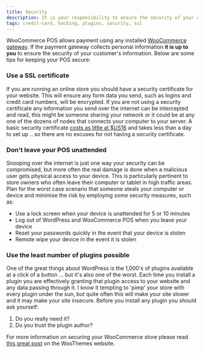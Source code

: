 ```yaml
---
title: Security
description: It is your responsibility to ensure the security of your customer's information
tags: credit-card, hacking, plugins, security, ssl
---
```


WooCommerce POS allows payment using any installed [WooCommerce gateway](http://www.woothemes.com/product-category/woocommerce-extensions/payment-gateways/). If the payment gateway collects personal information **it is up to you** to ensure the security of your customer's information. Below are some tips for keeping your POS secure:

### Use a SSL certificate

If you are running an online store you should have a security certificate for your website. This will ensure any form data you send, such as logins and credit card numbers, will be encrypted. If you are not using a security certificate any information you send over the internet can be intercepted and read, this might be someone sharing your network or it could be at any one of the dozens of nodes that connects your computer to your server. A basic security certificate [costs as little at $US16](https://www.servertastic.com/rapidssl/) and takes less than a day to set up .. so there are no excuses for not having a security certificate.

### Don't leave your POS unattended

Snooping over the internet is just one way your security can be compromised, but more often the real damage is done when a malicious user gets physical access to your device. This is particularly pertinent to store owners who often leave their computer or tablet in high traffic areas. Plan for the worst case scenario that someone steals your computer or device and minimise the risk by employing some security measures, such as:

*   Use a lock screen when your device is unattended for 5 or 10 minutes
*   Log out of WordPress and WooCommerce POS when you leave your device
*   Reset your passwords quickly in the event that your device is stolen
*   Remote wipe your device in the event it is stolen

### Use the least number of plugins possible

One of the great things about WordPress is the 1,000's of plugins available at a click of a button ... but it's also one of the worst. Each time you install a plugin you are effectively granting that plugin access to your website and any data passing through it. I know it tempting to 'pimp' your store with every plugin under the sun, but quite often this will make your site slower and it may make your site insecure. Before you install any plugin you should ask yourself:

1.  Do you really need it?
2.  Do you trust the plugin author?

For more information on securing your WooCommerce store please read [this great post](http://www.woothemes.com/2013/09/improve-your-wordpress-security-with-these-10-tips/) on the WooThemes website.